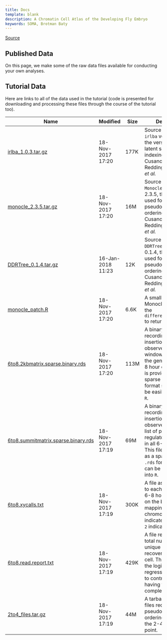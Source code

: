 ```yaml
---
title: Docs
template: blank
description: A Chromatin Cell Atlas of the Developing Fly Embryo
keywords: SOMA, Brotman Baty
---
```


[Source](http://atlas.gs.washington.edu/fly-atac/data/ "Permalink to A Chromatin Cell Atlas of the Developing Fly Embryo")

## Published Data

On this page, we make some of the raw data files available for conducting your own analyses.

## Tutorial Data

Here are links to all of the data used in the tutorial (code is presented for downloading and processing these files through the course of the tutorial too). 

| Name                                     | Modified          | Size | Description                                                                                                                                                                                                                             |
| ---------------------------------------- | ----------------- | ---- | --------------------------------------------------------------------------------------------------------------------------------------------------------------------------------------------------------------------------------------- |
| [irlba_1.0.3.tar.gz][1]                  | 18-Nov-2017 17:20 | 177K | Source code for `irlba` version 1.0.3, the version used for latent semantic indexing in Cusanovich, Reddington, Garfield _et al._                                                                                                       |
| [monocle_2.3.5.tar.gz][2]                | 18-Nov-2017 17:20 | 16M  | Source code for `Monocle` version 2.3.5, the version used for pseudotemporal ordering in Cusanovich, Reddington, Garfield _et al._                                                                                                      |
| [DDRTree_0.1.4.tar.gz][3]                | 16-Jan-2018 11:23 | 12K  | Source code for `DDRTree` version 0.1.4, the version used for pseudotemporal ordering in Cusanovich, Reddington, Garfield _et al._                                                                                                      |
| [monocle_patch.R][4]                     | 18-Nov-2017 17:20 | 6.6K | A small update to Monocle that causes the `differentialGeneTest` to return beta values.                                                                                                                                                 |
| [6to8.2kbmatrix.sparse.binary.rds][5]    | 18-Nov-2017 17:20 | 113M | A binary matrix recording whether insertions were observed in 2kb windows throughout the genome in all 6-8 hour cells. This file is provided as a sparse matrix in `.rds` format so that it can be easily loaded into `R`.              |
| [6to8.summitmatrix.sparse.binary.rds][6] | 18-Nov-2017 17:19 | 69M  | A binary matrix recording whether insertions were observed in a master list of potential regulatory elements in all 6-8 hour cells. This file is provided as a sparse matrix in `.rds` format so that it can be easily loaded into `R`. |
| [6to8.xycalls.txt][7]                    | 18-Nov-2017 17:19 | 300K | A file assigning a sex to each cell from the 6-8 hour time point on the basis of reads mapping to the sex chromosomes. A `1` indicates male and a `2` indicates female.                                                                 |
| [6to8.read.report.txt][8]                | 18-Nov-2017 17:19 | 429K | A file reporting the total number of unique reads recovered from each cell. This was used in the logistic regression analysis to control for cells having varying complexity.                                                           |
| [2to4_files.tar.gz][9]                   | 18-Nov-2017 17:19 | 44M  | A tarball of all the files required for pseudotemporal ordering of cells from the 2-4 hour time point.                                                                                                                                  |

[1]: http://krishna.gs.washington.edu/content/members/cusanovich/fly_embryogenesis/updated_data/vignette/irlba_1.0.3.tar.gz
[2]: http://krishna.gs.washington.edu/content/members/cusanovich/fly_embryogenesis/updated_data/vignette/monocle_2.5.3.tar.gz
[3]: http://krishna.gs.washington.edu/content/members/cusanovich/fly_embryogenesis/updated_data/vignette/DDRTree_0.1.4.tar.gz
[4]: http://krishna.gs.washington.edu/content/members/cusanovich/fly_embryogenesis/updated_data/vignette/monocle_patch.R
[5]: http://krishna.gs.washington.edu/content/members/cusanovich/fly_embryogenesis/updated_data/vignette/6to8.2kbmatrix.sparse.binary.rds
[6]: http://krishna.gs.washington.edu/content/members/cusanovich/fly_embryogenesis/updated_data/vignette/6to8.summitmatrix.sparse.binary.rds
[7]: http://krishna.gs.washington.edu/content/members/cusanovich/fly_embryogenesis/updated_data/vignette/6to8.xycalls.txt
[8]: http://krishna.gs.washington.edu/content/members/cusanovich/fly_embryogenesis/updated_data/vignette/6to8.read.report.txt
[9]: http://krishna.gs.washington.edu/content/members/cusanovich/fly_embryogenesis/updated_data/vignette/2to4_files.tar.gz

  
